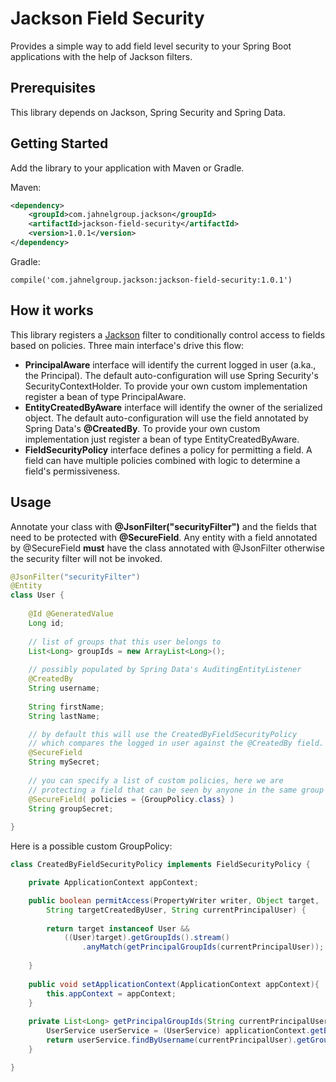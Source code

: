 # Jackson Field Security

Provides a simple way to add field level security to your Spring Boot applications with the help of Jackson filters.

## Prerequisites

This library depends on Jackson, Spring Security and Spring Data.

## Getting Started

Add the library to your application with Maven or Gradle.

Maven:
```xml
<dependency>
    <groupId>com.jahnelgroup.jackson</groupId>
    <artifactId>jackson-field-security</artifactId>
    <version>1.0.1</version>
</dependency>
```

Gradle:

```
compile('com.jahnelgroup.jackson:jackson-field-security:1.0.1')
```

## How it works

This library registers a [Jackson](https://github.com/FasterXML/jackson) filter to conditionally control access to fields based on policies. Three main interface's drive this flow:

* **PrincipalAware** interface will identify the current logged in user (a.ka., the Principal). The default auto-configuration will use Spring Security's SecurityContextHolder. To provide your own custom implementation register a bean of type PrincipalAware. 
* **EntityCreatedByAware** interface will identify the owner of the serialized object. The default auto-configuration will use the field annotated by Spring Data's **@CreatedBy**. To provide your own custom implementation just register a bean of type EntityCreatedByAware.
* **FieldSecurityPolicy** interface defines a policy for permitting a field. A field can have multiple policies combined with logic to determine a field's permissiveness. 

## Usage

Annotate your class with **@JsonFilter("securityFilter")** and the fields that need to be protected with **@SecureField**. Any entity with a field annotated by @SecureField **must** have the class annotated with @JsonFilter otherwise the security filter will not be invoked.

```java
@JsonFilter("securityFilter")
@Entity
class User {
    
    @Id @GeneratedValue
    Long id;
    
    // list of groups that this user belongs to 
    List<Long> groupIds = new ArrayList<Long>();
    
    // possibly populated by Spring Data's AuditingEntityListener
    @CreatedBy
    String username;
    
    String firstName;
    String lastName;

    // by default this will use the CreatedByFieldSecurityPolicy
    // which compares the logged in user against the @CreatedBy field. 
    @SecureField        
    String mySecret;
    
    // you can specify a list of custom policies, here we are 
    // protecting a field that can be seen by anyone in the same group
    @SecureField( policies = {GroupPolicy.class} )     
    String groupSecret;    
    
}
```

Here is a possible custom GroupPolicy:

```java
class CreatedByFieldSecurityPolicy implements FieldSecurityPolicy {

    private ApplicationContext appContext;

    public boolean permitAccess(PropertyWriter writer, Object target, 
        String targetCreatedByUser, String currentPrincipalUser) {
        
        return target instanceof User && 
            ((User)target).getGroupIds().stream()
                .anyMatch(getPrincipalGroupIds(currentPrincipalUser));
       
    }
         
    public void setApplicationContext(ApplicationContext appContext){
        this.appContext = appContext;   
    }
    
    private List<Long> getPrincipalGroupIds(String currentPrincipalUser){
        UserService userService = (UserService) applicationContext.getBean("userService");
        return userService.findByUsername(currentPrincipalUser).getGroupIds();
    }

}
```
 